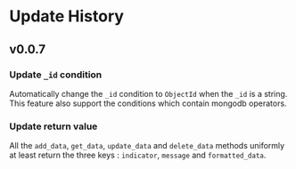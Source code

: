# Update History

## v0.0.7

### Update `_id` condition

Automatically change the `_id` condition to `ObjectId` when the `_id` is a string. This feature also support the conditions which contain mongodb operators.

### Update return value

All the `add_data`, `get_data`, `update_data` and `delete_data` methods uniformly at least return the three keys : `indicator`, `message` and `formatted_data`.
